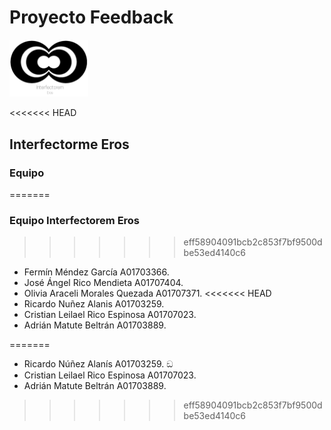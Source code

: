 # Proyecto Feedback
<img src="Logo.png" alt="Logo" width="25%"/>

<<<<<<< HEAD
## Interfectorme Eros

### Equipo
=======
### Equipo Interfectorem Eros
>>>>>>> eff58904091bcb2c853f7bf9500dbe53ed4140c6

* Fermín Méndez García A01703366.
* José Ángel Rico Mendieta A01707404.
* Olivia Araceli Morales Quezada A01707371.
<<<<<<< HEAD
* Ricardo Nuñez Alanis A01703259.
* Cristian Leilael Rico Espinosa A01707023.
* Adrián Matute Beltrán A01703889.



=======
* Ricardo Núñez Alanís A01703259. ඞ
* Cristian Leilael Rico Espinosa A01707023.
* Adrián Matute Beltrán A01703889.
>>>>>>> eff58904091bcb2c853f7bf9500dbe53ed4140c6
